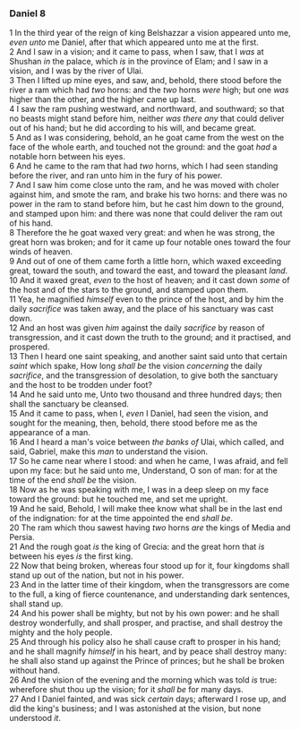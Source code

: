 ### Daniel 8

1 In the third year of the reign of king Belshazzar a vision appeared unto me, *even unto* me Daniel, after that which appeared unto me at the first.  
2 And I saw in a vision; and it came to pass, when I saw, that I *was* at Shushan *in* the palace, which *is* in the province of Elam; and I saw in a vision, and I was by the river of Ulai.  
3 Then I lifted up mine eyes, and saw, and, behold, there stood before the river a ram which had *two* horns: and the *two* horns *were* high; but one *was* higher than the other, and the higher came up last.  
4 I saw the ram pushing westward, and northward, and southward; so that no beasts might stand before him, neither *was there any* that could deliver out of his hand; but he did according to his will, and became great.  
5 And as I was considering, behold, an he goat came from the west on the face of the whole earth, and touched not the ground: and the goat *had* a notable horn between his eyes.  
6 And he came to the ram that had *two* horns, which I had seen standing before the river, and ran unto him in the fury of his power.  
7 And I saw him come close unto the ram, and he was moved with choler against him, and smote the ram, and brake his two horns: and there was no power in the ram to stand before him, but he cast him down to the ground, and stamped upon him: and there was none that could deliver the ram out of his hand.  
8 Therefore the he goat waxed very great: and when he was strong, the great horn was broken; and for it came up four notable ones toward the four winds of heaven.  
9 And out of one of them came forth a little horn, which waxed exceeding great, toward the south, and toward the east, and toward the pleasant *land*.  
10 And it waxed great, *even* to the host of heaven; and it cast down *some* of the host and of the stars to the ground, and stamped upon them.  
11 Yea, he magnified *himself* even to the prince of the host, and by him the daily *sacrifice* was taken away, and the place of his sanctuary was cast down.  
12 And an host was given *him* against the daily *sacrifice* by reason of transgression, and it cast down the truth to the ground; and it practised, and prospered.  
13 Then I heard one saint speaking, and another saint said unto that certain *saint* which spake, How long *shall be* the vision *concerning* the daily *sacrifice*, and the transgression of desolation, to give both the sanctuary and the host to be trodden under foot?  
14 And he said unto me, Unto two thousand and three hundred days; then shall the sanctuary be cleansed.  
15 And it came to pass, when I, *even* I Daniel, had seen the vision, and sought for the meaning, then, behold, there stood before me as the appearance of a man.  
16 And I heard a man's voice between *the banks of* Ulai, which called, and said, Gabriel, make this *man* to understand the vision.  
17 So he came near where I stood: and when he came, I was afraid, and fell upon my face: but he said unto me, Understand, O son of man: for at the time of the end *shall be* the vision.  
18 Now as he was speaking with me, I was in a deep sleep on my face toward the ground: but he touched me, and set me upright.  
19 And he said, Behold, I will make thee know what shall be in the last end of the indignation: for at the time appointed the end *shall be*.  
20 The ram which thou sawest having *two* horns *are* the kings of Media and Persia.  
21 And the rough goat *is* the king of Grecia: and the great horn that *is* between his eyes *is* the first king.  
22 Now that being broken, whereas four stood up for it, four kingdoms shall stand up out of the nation, but not in his power.  
23 And in the latter time of their kingdom, when the transgressors are come to the full, a king of fierce countenance, and understanding dark sentences, shall stand up.  
24 And his power shall be mighty, but not by his own power: and he shall destroy wonderfully, and shall prosper, and practise, and shall destroy the mighty and the holy people.  
25 And through his policy also he shall cause craft to prosper in his hand; and he shall magnify *himself* in his heart, and by peace shall destroy many: he shall also stand up against the Prince of princes; but he shall be broken without hand.  
26 And the vision of the evening and the morning which was told *is* true: wherefore shut thou up the vision; for it *shall be* for many days.  
27 And I Daniel fainted, and was sick *certain* days; afterward I rose up, and did the king's business; and I was astonished at the vision, but none understood *it*.  
